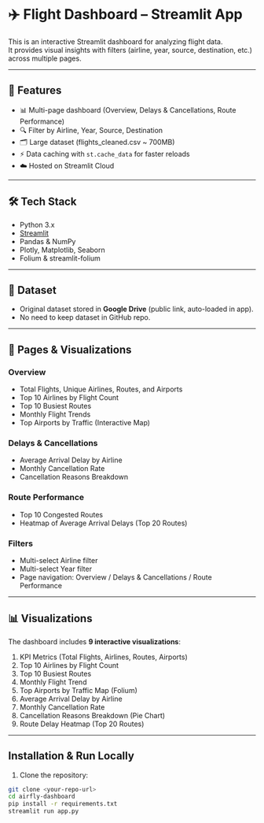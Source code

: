 # ✈️ Flight Dashboard – Streamlit App

This is an interactive Streamlit dashboard for analyzing flight data.  
It provides visual insights with filters (airline, year, source, destination, etc.) across multiple pages.

---

## 🚀 Features
- 📊 Multi-page dashboard (Overview, Delays & Cancellations, Route Performance)
- 🔍 Filter by Airline, Year, Source, Destination
- 🗂️ Large dataset (flights_cleaned.csv ~ 700MB)
- ⚡ Data caching with `st.cache_data` for faster reloads
- ☁️ Hosted on Streamlit Cloud

---

## 🛠️ Tech Stack
- Python 3.x
- [Streamlit](https://streamlit.io/)
- Pandas & NumPy
- Plotly, Matplotlib, Seaborn
- Folium & streamlit-folium

---

## 📂 Dataset
- Original dataset stored in **Google Drive** (public link, auto-loaded in app).  
- No need to keep dataset in GitHub repo.

---

## 📌 Pages & Visualizations

### Overview
- Total Flights, Unique Airlines, Routes, and Airports
- Top 10 Airlines by Flight Count
- Top 10 Busiest Routes
- Monthly Flight Trends
- Top Airports by Traffic (Interactive Map)

### Delays & Cancellations
- Average Arrival Delay by Airline
- Monthly Cancellation Rate
- Cancellation Reasons Breakdown

### Route Performance
- Top 10 Congested Routes
- Heatmap of Average Arrival Delays (Top 20 Routes)

### Filters
- Multi-select Airline filter
- Multi-select Year filter
- Page navigation: Overview / Delays & Cancellations / Route Performance

---

## 📊 Visualizations

The dashboard includes **9 interactive visualizations**:
1. KPI Metrics (Total Flights, Airlines, Routes, Airports)  
2. Top 10 Airlines by Flight Count  
3. Top 10 Busiest Routes  
4. Monthly Flight Trend  
5. Top Airports by Traffic Map (Folium)  
6. Average Arrival Delay by Airline  
7. Monthly Cancellation Rate  
8. Cancellation Reasons Breakdown (Pie Chart)  
9. Route Delay Heatmap (Top 20 Routes)  

---

## Installation & Run Locally

1. Clone the repository:
```bash
git clone <your-repo-url>
cd airfly-dashboard
pip install -r requirements.txt
streamlit run app.py
